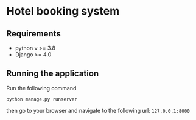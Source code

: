 # Hotel booking system

## Requirements

- python v >= 3.8
- Django >= 4.0

## Running the application

Run the following command

```shell
python manage.py runserver
```
then go to your browser and navigate to the following url: `127.0.0.1:8000`